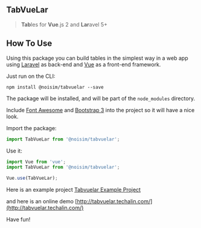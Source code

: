 ## TabVueLar
> **Tab**les for **Vue**.js 2 and **Lar**avel 5+

## How To Use

Using this package you can build tables in the simplest way in a web app using [Laravel](https://laravel.com/) as back-end and [Vue](https://vuejs.org/) as a front-end framework.

Just run on the CLI:

`npm install @noisim/tabvuelar --save`

The package will be installed, and will be part of the `node_modules` directory.

Include [Font Awesome](http://fontawesome.io/) and [Bootstrap 3](https://getbootstrap.com/docs/3.3/) into the project so it will have a nice look.

Import the package:

```js
import TabVueLar from '@noisim/tabvuelar';
```

Use it:

```js
import Vue from 'vue';
import TabVueLar from '@noisim/tabvuelar';

Vue.use(TabVueLar);
```

Here is an example project [Tabvuelar Example Project](https://github.com/albanafmeti/tabvuelar-example-proj)

and here is an online demo [http://tabvuelar.techalin.com/](http://tabvuelar.techalin.com/)

Have fun!
